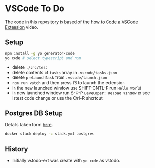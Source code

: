 # VSCode To Do

The code in this repository is based of the
[How to Code a VSCode Extension](https://www.youtube.com/watch?v=a5DX5pQ9p5M)
video.

## Setup

```bash
npm install -g yo generator-code
yo code # select typescript and npm
```

- delete `./src/test`
- delete contents of `tasks` array in `.vscode/tasks.json`
- delete `preLaunchTask` from `.vscode/launch.json`
- `npm run watch` and then press `F5` to launch the extension
- in the new launched window use SHIFT-CNTL-P run `Hello World`
- in new launched window run S-C-P `Developer: Reload Window` to see latest code
  change or use the Ctrl-R shortcut

## Postgres DB Setup

Details taken form [here](https://hub.docker.com/_/postgres).

```bash
docker stack deploy -c stack.yml postgres
```

## History

- Initially vstodo-ext was create with `yo code` as vstodo.
